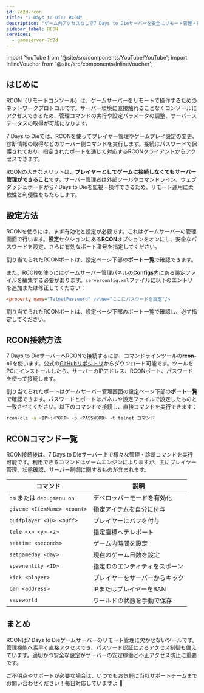 ```yaml
---
id: 7d2d-rcon
title: "7 Days to Die: RCON"
description: "ゲーム内アクセスなしで7 Days to Dieサーバーを安全にリモート管理・操作する方法を解説 → 今すぐチェック"
sidebar_label: RCON
services:
  - gameserver-7d2d
---
```


import YouTube from '@site/src/components/YouTube/YouTube';
import InlineVoucher from '@site/src/components/InlineVoucher';

## はじめに

RCON（リモートコンソール）は、ゲームサーバーをリモートで操作するためのネットワークプロトコルです。サーバー環境に直接触れることなくコンソールにアクセスできるため、管理コマンドの実行や設定パラメータの調整、サーバーステータスの取得が可能になります。

7 Days to Dieでは、RCONを使ってプレイヤー管理やゲームプレイ設定の変更、診断情報の取得などのサーバー側コマンドを実行します。接続はパスワードで保護されており、指定されたポートを通じて対応するRCONクライアントからアクセスできます。

RCONの大きなメリットは、**プレイヤーとしてゲームに接続しなくてもサーバー管理ができること**です。サーバー管理者は外部ツールやコマンドライン、ウェブダッシュボードから7 Days to Dieを監視・操作できるため、リモート運用に柔軟性と利便性をもたらします。

<InlineVoucher />

## 設定方法

RCONを使うには、まず有効化と設定が必要です。これはゲームサーバーの管理画面で行います。**設定**セクションにある**RCON**オプションをオンにし、安全なパスワードを設定、さらに有効なポート番号を指定してください。

割り当てられたRCONポートは、設定ページ下部の**ポート一覧**で確認できます。

また、RCONを使うにはゲームサーバー管理パネルの**Configs**内にある設定ファイルを編集する必要があります。`serverconfig.xml`ファイルに以下のエントリを追加または修正してください：

```cfg
<property name="TelnetPassword" value="ここにパスワードを設定"/>
```

割り当てられたRCONポートは、設定ページ下部のポート一覧で確認し、必ず指定してください。



## RCON接続方法

7 Days to DieサーバーへRCONで接続するには、コマンドラインツールの**rcon-cli**を使います。公式の[GitHubリポジトリ](https://github.com/gorcon/rcon-cli)からダウンロード可能です。ツールをPCにインストールしたら、サーバーのIPアドレス、RCONポート、パスワードを使って接続します。

割り当てられたポートはゲームサーバー管理画面の設定ページ下部の**ポート一覧**で確認できます。パスワードとポートはパネルや設定ファイルで設定したものと一致させてください。以下のコマンドで接続し、直接コマンドを実行できます：

```bash
rcon-cli -a <IP>:<PORT> -p <PASSWORD> -t telnet コマンド
```



## RCONコマンド一覧

RCON接続後は、7 Days to Dieサーバー上で様々な管理・診断コマンドを実行可能です。利用できるコマンドはゲームエンジンによりますが、主にプレイヤー管理、状態確認、サーバー制御に関するものが含まれます。

| コマンド                | 説明                                    |
|------------------------|-----------------------------------------|
| `dm` または `debugmenu on`  | デベロッパーモードを有効化               |
| `giveme <ItemName> <count>` | 指定アイテムを自分に付与                 |
| `buffplayer <ID> <buff>` | プレイヤーにバフを付与                     |
| `tele <x> <y> <z>`     | 指定座標へテレポート                       |
| `settime <seconds>`     | ゲーム内時間を設定                         |
| `setgameday <day>`      | 現在のゲーム日数を設定                     |
| `spawnentity <ID>`      | 指定IDのエンティティをスポーン             |
| `kick <player>`         | プレイヤーをサーバーからキック             |
| `ban <address>`         | IPまたはプレイヤーをBAN                     |
| `saveworld`             | ワールドの状態を手動で保存                   |



## まとめ

RCONは7 Days to Dieゲームサーバーのリモート管理に欠かせないツールです。管理機能へ素早く直接アクセスでき、パスワード認証によるアクセス制御も備えています。適切かつ安全な設定がサーバーの安定稼働と不正アクセス防止に重要です。

ご不明点やサポートが必要な場合は、いつでもお気軽に当社サポートチームまでお問い合わせください！毎日対応していますよ 🙂 

<InlineVoucher />